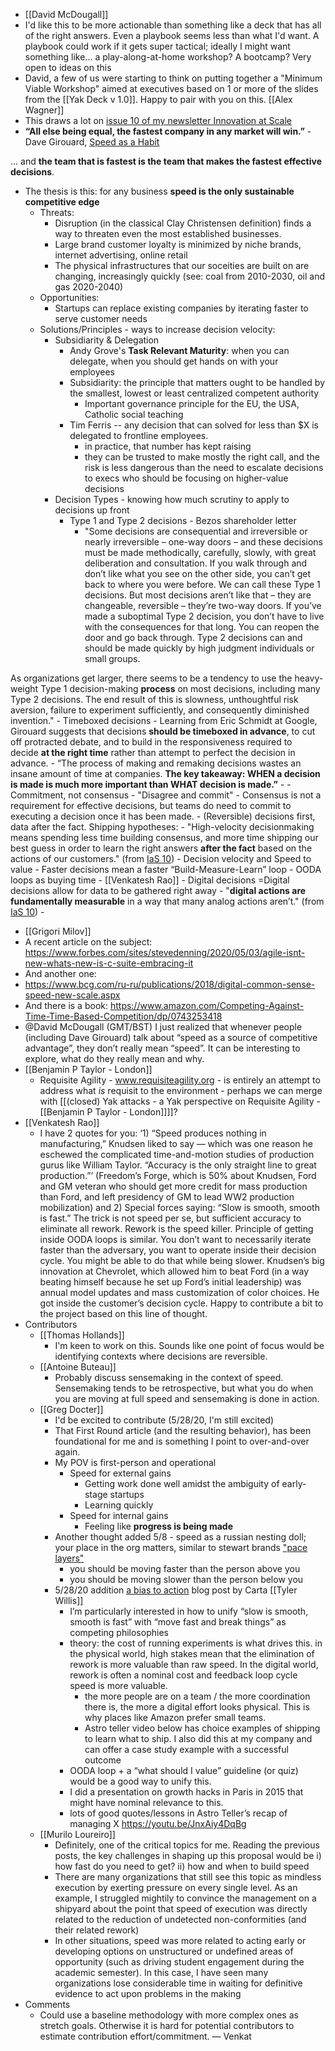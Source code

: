 - [[David McDougall]]
- I'd like this to be more actionable than something like a deck that has all of the right answers. Even a playbook seems less than what I'd want. A playbook could work if it gets super tactical; ideally I might want something like... a play-along-at-home workshop? A bootcamp? Very open to ideas on this
- David, a few of us were starting to think on putting together a "Minimum Viable Workshop" aimed at executives based on 1 or more of the slides from the [[Yak Deck v 1.0]]. Happy to pair with you on this. [[Alex Wagner]]
- This draws a lot on [issue 10 of my newsletter Innovation at Scale](https://innovationatscale.substack.com/p/innovation-at-scale-10-making-effective) 
- **“All else being equal, the fastest company in any market will win.”** - Dave Girouard, [Speed as a Habit](https://firstround.com/review/speed-as-a-habit/) 

... and __the team that is fastest is the team that makes the fastest effective decisions__.
- The thesis is this: for any business **speed is the only sustainable competitive edge**
    - Threats: 
        - Disruption (in the classical Clay Christensen definition) finds a way to threaten even the most established businesses. 
        - Large brand customer loyalty is minimized by niche brands, internet advertising, online retail
        - The physical infrastructures that our soceities are built on are changing, increasingly quickly (see: coal from 2010-2030, oil and gas 2020-2040)
    - Opportunities:
        - Startups can replace existing companies by iterating faster to serve customer needs
    - Solutions/Principles - ways to increase decision velocity:
        - Subsidiarity & Delegation 
            - Andy Grove's __Task Relevant Maturity__: when you can delegate, when you should get hands on with your employees
            - Subsidiarity: the principle that matters ought to be handled by the smallest, lowest or least centralized competent authority
                - Important governance principle for the EU, the USA, Catholic social teaching
            - Tim Ferris -- any decision that can solved for less than $X is delegated to frontline employees. 
                - in practice, that number has kept raising 
                - they can be trusted to make mostly the right call, and the risk is less dangerous than the need to escalate decisions to execs who should be focusing on higher-value decisions
        - Decision Types - knowing how much scrutiny to apply to decisions up front
            - Type 1 and Type 2 decisions - Bezos shareholder letter
                - "Some decisions are consequential and irreversible or nearly irreversible – one-way doors – and these decisions must be made methodically, carefully, slowly, with great deliberation and consultation. If you walk through and don’t like what you see on the other side, you can’t get back to where you were before. We can call these Type 1 decisions. But most decisions aren’t like that – they are changeable, reversible – they’re two-way doors. If you’ve made a suboptimal Type 2 decision, you don’t have to live with the consequences for that long. You can reopen the door and go back through. Type 2 decisions can and should be made quickly by high judgment individuals or small groups.

As organizations get larger, there seems to be a tendency to use the heavy-weight Type 1 decision-making __process__ on most decisions, including many Type 2 decisions. The end result of this is slowness, unthoughtful risk aversion, failure to experiment sufficiently, and consequently diminished invention."
        - Timeboxed decisions
            - Learning from Eric Schmidt at Google, Girouard suggests that decisions __should be timeboxed in advance__, to cut off protracted debate, and to build in the responsiveness required to decide __at the right time__ rather than attempt to perfect the decision in advance.
            - “The process of making and remaking decisions wastes an insane amount of time at companies. **The key takeaway: WHEN a decision is made is much more important than WHAT decision is made.”**
        - 
        - Commitment, not consensus
            - "Disagree and commit" 
            - Consensus is not a requirement for effective decisions, but teams do need to commit to executing a decision once it has been made. 
            - (Reversible) decisions first, data after the fact. Shipping hypotheses: 
                - "High-velocity decisionmaking means spending less time building consensus, and more time shipping our best guess in order to learn the right answers __after the fact__ based on the actions of our customers." (from [IaS 10](https://innovationatscale.substack.com/p/innovation-at-scale-10-making-effective))
        - Decision velocity and Speed to value
            - Faster decisions mean a faster “Build-Measure-Learn” loop
        - OODA loops as buying time - [[Venkatesh Rao]]
        - Digital decisions =Digital decisions allow for data to be gathered right away
            - "__digital actions are fundamentally measurable__ in a way that many analog actions aren’t." (from [IaS 10](https://innovationatscale.substack.com/p/innovation-at-scale-10-making-effective)) 
            - 
- [[Grigori Milov]] 
- A recent article on the subject: https://www.forbes.com/sites/stevedenning/2020/05/03/agile-isnt-new-whats-new-is-c-suite-embracing-it
- And another one:
-  https://www.bcg.com/ru-ru/publications/2018/digital-common-sense-speed-new-scale.aspx
- And there is a book: https://www.amazon.com/Competing-Against-Time-Time-Based-Competition/dp/0743253418
- @David McDougall (GMT/BST) I just realized that whenever people (including Dave Girouard) talk about “speed as a source of competitive advantage”, they don’t really mean “speed”.  It can be interesting to explore, what do they really mean and why.
- [[Benjamin P Taylor - London]]
    - Requisite Agility - www.requisiteagility.org - is entirely an attempt to address what *is* requisit to the environment - perhaps we can merge with [[(closed) Yak attacks - a Yak perspective on Requisite Agility - [[Benjamin P Taylor - London]]]]?
- [[Venkatesh Rao]]  
    - I have 2 quotes for you: ‘1) “Speed produces nothing in manufacturing,” Knudsen liked to say — which was one reason he eschewed the complicated time-and-motion studies of production gurus like William Taylor. “Accuracy is the only straight line to great production.”’ (Freedom’s Forge, which is 50% about Knudsen, Ford and GM veteran who should get more credit for mass production than Ford, and left presidency of GM to lead WW2 production mobilization) and 2) Special forces saying: “Slow is smooth, smooth is fast.” The trick is not speed per se, but sufficient accuracy to eliminate all rework. Rework is the speed killer. Principle of getting inside OODA loops is similar. You don’t want to necessarily iterate faster than the adversary, you want to operate inside their decision cycle. You might be able to do that while being slower. Knudsen’s big innovation at Chevrolet, which allowed him to beat Ford (in a way beating himself because he set up Ford’s initial leadership) was annual model updates and mass customization of color choices. He got inside the customer’s decision cycle. Happy to contribute a bit to the project based on this line of thought.
- Contributors
    - [[Thomas Hollands]]
        - I'm keen to work on this. Sounds like one point of focus would be identifying contexts where decisions are reversible. 
    - [[Antoine Buteau]]
        - Probably discuss sensemaking in the context of speed. 
Sensemaking tends to be retrospective, but what you do when you are moving at full speed and sensemaking is done in action.
    - [[Greg Docter]]
        - I'd be excited to contribute (5/28/20, I'm still excited)
        - That First Round article (and the resulting behavior), has been foundational for me and is something I point to over-and-over again.
        - My POV is first-person and operational
            - Speed for external gains 
                - Getting work done well amidst the ambiguity of early-stage startups
                - Learning quickly
            - Speed for internal gains 
                - Feeling like __progress is being made__
        - Another thought added 5/8 - speed as a russian nesting doll; your place in the org matters, similar to stewart brands ["pace layers"](https://jods.mitpress.mit.edu/pub/issue3-brand/release/2)
            - you should be moving faster than the person above you
            - you should be moving slower than the person below you
        - 5/28/20 addition [a bias to action](https://medium.com/@henrysward/a-bias-to-action-4add3bd9ab77) blog post by Carta [[Tyler Willis]]
            - I’m particularly interested in how to unify “slow is smooth, smooth is fast” with “move fast and break things” as competing philosophies 
            - theory: the cost of running experiments is what drives this. in the physical world, high stakes mean that the elimination of rework is more valuable than raw speed. In the digital world, rework is often a nominal cost and feedback loop cycle speed is more valuable.
                - the more people are on a team / the more coordination there is, the more a digital effort looks physical. This is why places like Amazon prefer small teams.
                - Astro teller video below has choice examples of shipping to learn what to ship. I also did this at my company and can offer a case study example with a successful outcome
            - OODA loop + a “what should I value” guideline (or quiz) would be a good way to unify this.
            - I did a presentation on growth hacks in Paris in 2015 that might have nominal relevance to this.
            - lots of good quotes/lessons in Astro Teller’s recap of managing X https://youtu.be/JnxAiy4DqBg
    - [[Murilo Loureiro]]
        - Definitely, one of the critical topics for me. Reading the previous posts, the key challenges in shaping up this proposal would be i) how fast do you need to get? ii) how and when to build speed
        - There are many organizations that still see this topic as mindless execution by exerting pressure on every single level. As an example, I struggled mightily to convince the management on a shipyard about the point that speed of execution was directly related to the reduction of undetected non-conformities (and their related rework)
        - In other situations, speed was more related to acting early or developing options on unstructured or undefined areas of opportunity (such as driving student engagement during the academic semester). In this case, I have seen many organizations lose considerable time in waiting for definitive evidence to act upon problems in the making 
- Comments
    - Could use a baseline methodology with more complex ones as stretch goals. Otherwise it is hard for potential contributors to estimate contribution effort/commitment. — Venkat
